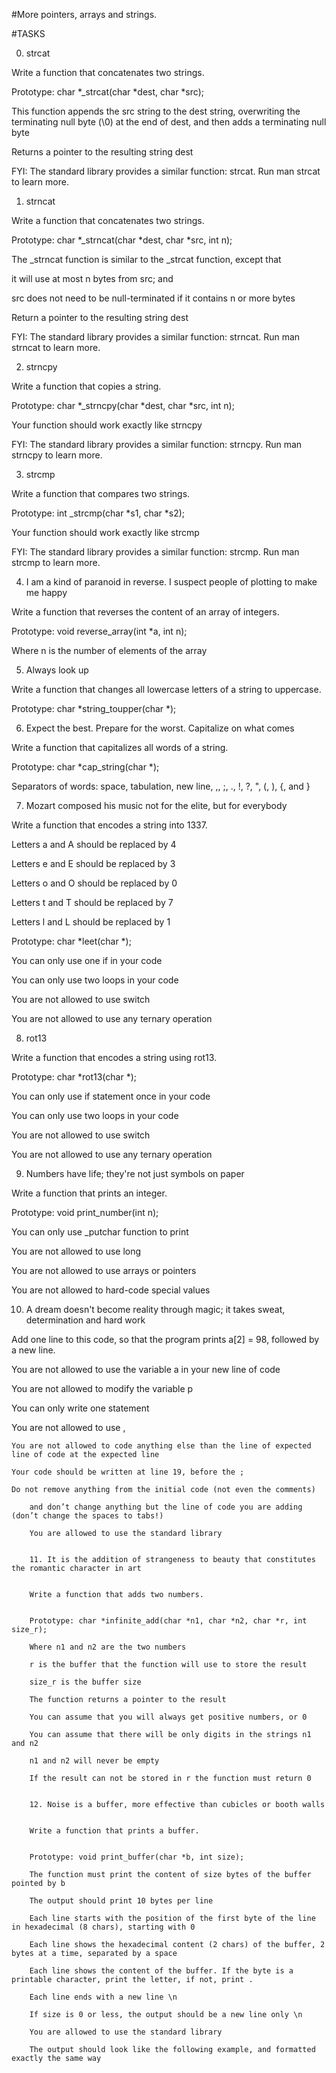 #More pointers, arrays and strings.


#TASKS


0. strcat


Write a function that concatenates two strings.


Prototype: char *_strcat(char *dest, char *src);

This function appends the src string to the dest string, overwriting the terminating null byte (\0) at the end of dest, and then adds a terminating null byte

Returns a pointer to the resulting string dest

FYI: The standard library provides a similar function: strcat. Run man strcat to learn more.


1. strncat


Write a function that concatenates two strings.


Prototype: char *_strncat(char *dest, char *src, int n);

The _strncat function is similar to the _strcat function, except that

it will use at most n bytes from src; and

src does not need to be null-terminated if it contains n or more bytes

Return a pointer to the resulting string dest

FYI: The standard library provides a similar function: strncat. Run man strncat to learn more.


2. strncpy


Write a function that copies a string.


Prototype: char *_strncpy(char *dest, char *src, int n);

Your function should work exactly like strncpy

FYI: The standard library provides a similar function: strncpy. Run man strncpy to learn more.


3. strcmp


Write a function that compares two strings.


Prototype: int _strcmp(char *s1, char *s2);

Your function should work exactly like strcmp

FYI: The standard library provides a similar function: strcmp. Run man strcmp to learn more.


4. I am a kind of paranoid in reverse. I suspect people of plotting to make me happy


Write a function that reverses the content of an array of integers.


Prototype: void reverse_array(int *a, int n);

Where n is the number of elements of the array



5. Always look up


Write a function that changes all lowercase letters of a string to uppercase.


Prototype: char *string_toupper(char *);


6. Expect the best. Prepare for the worst. Capitalize on what comes


Write a function that capitalizes all words of a string.


Prototype: char *cap_string(char *);

Separators of words: space, tabulation, new line, ,, ;, ., !, ?, ", (, ), {, and }


7. Mozart composed his music not for the elite, but for everybody


Write a function that encodes a string into 1337.


Letters a and A should be replaced by 4

Letters e and E should be replaced by 3

Letters o and O should be replaced by 0

Letters t and T should be replaced by 7

Letters l and L should be replaced by 1

Prototype: char *leet(char *);

You can only use one if in your code

You can only use two loops in your code

You are not allowed to use switch

You are not allowed to use any ternary operation


8. rot13


Write a function that encodes a string using rot13.


Prototype: char *rot13(char *);

You can only use if statement once in your code

You can only use two loops in your code

You are not allowed to use switch

You are not allowed to use any ternary operation


9. Numbers have life; they're not just symbols on paper


Write a function that prints an integer.


Prototype: void print_number(int n);

You can only use _putchar function to print

You are not allowed to use long

You are not allowed to use arrays or pointers

You are not allowed to hard-code special values


10. A dream doesn't become reality through magic; it takes sweat, determination and hard work


Add one line to this code, so that the program prints a[2] = 98, followed by a new line.


You are not allowed to use the variable a in your new line of code

You are not allowed to modify the variable p

You can only write one statement

You are not allowed to use ,

    You are not allowed to code anything else than the line of expected line of code at the expected line

    Your code should be written at line 19, before the ;

    Do not remove anything from the initial code (not even the comments)

        and don’t change anything but the line of code you are adding (don’t change the spaces to tabs!)

        You are allowed to use the standard library


        11. It is the addition of strangeness to beauty that constitutes the romantic character in art


        Write a function that adds two numbers.


        Prototype: char *infinite_add(char *n1, char *n2, char *r, int size_r);

        Where n1 and n2 are the two numbers

        r is the buffer that the function will use to store the result

        size_r is the buffer size

        The function returns a pointer to the result

        You can assume that you will always get positive numbers, or 0

        You can assume that there will be only digits in the strings n1 and n2

        n1 and n2 will never be empty

        If the result can not be stored in r the function must return 0


        12. Noise is a buffer, more effective than cubicles or booth walls


        Write a function that prints a buffer.


        Prototype: void print_buffer(char *b, int size);

        The function must print the content of size bytes of the buffer pointed by b

        The output should print 10 bytes per line

        Each line starts with the position of the first byte of the line in hexadecimal (8 chars), starting with 0

        Each line shows the hexadecimal content (2 chars) of the buffer, 2 bytes at a time, separated by a space

        Each line shows the content of the buffer. If the byte is a printable character, print the letter, if not, print .

        Each line ends with a new line \n

        If size is 0 or less, the output should be a new line only \n

        You are allowed to use the standard library

        The output should look like the following example, and formatted exactly the same way



